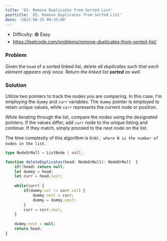 ```yaml
---
title: '83. Remove Duplicates from Sorted List'
posttitle: '83. Remove Duplicates from Sorted List'
date: '2023-08-15 09:35:00'
---
```


- Difficulty:  🟢 Easy
- https://leetcode.com/problems/remove-duplicates-from-sorted-list/

### Problem

Given the `head` of a sorted linked list, _delete all duplicates such that each element appears only once_. Return _the linked list **sorted** as well_.

### Solution

Utilize two pointers to track the nodes you are comparing. In this case, I'm employing the `dummy` and `curr` variables. The `dummy` pointer is employed to retain unique values, while `curr` represents the current node or position.

While iterating through the list, compare the nodes using the designated pointers. If the values differ, add `curr` node to the unique listing and continue. If they match, simply proceed to the next node on the list.

The time complexity of this algorithm is `O(N), where N is the number of nodes in the list`.

```ts
type NodeOrNull = ListNode | null;

function deleteDuplicates(head: NodeOrNull): NodeOrNull  {
    if(!head) return null;
    let dummy = head;
    let curr = head.next;
    
    while(curr) {
        if(dummy.val != curr.val) {
            dummy.next = curr;
            dummy = dummy.next;
        }
        curr = curr.next;
    }
    
    dummy.next = null;
    return head;
}
```